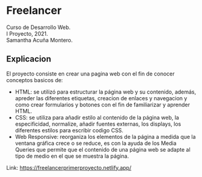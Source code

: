 # Freelancer 
Curso de Desarrollo Web.<br> 
I Proyecto, 2021. <br>
Samantha Acuña Montero.

## Explicacion

El proyecto consiste en crear una pagina web con el fin de conocer conceptos basicos de:
- HTML: se utilizó para estructurar la página web y su contenido, además, apreder las diferentes etiquetas, creacion de enlaces y navegacion y como crear formularios y botones con el fin de familiarizar y aprender HTML.
- CSS: se utiliza para añadir estilo al contenido de la página web, la especificidad, normalize, añadir fuentes externas, los displays, los diferentes estilos para escribir codigo CSS.
- Web Responsive: reorganiza los elementos de la página a medida que la ventana gráfica crece o se reduce, es con la ayuda de los Media Queries que permite que el contenido de una página web se adapte al tipo de medio en el que se muestra la página. 

Link: https://freelancerprimerproyecto.netlify.app/
